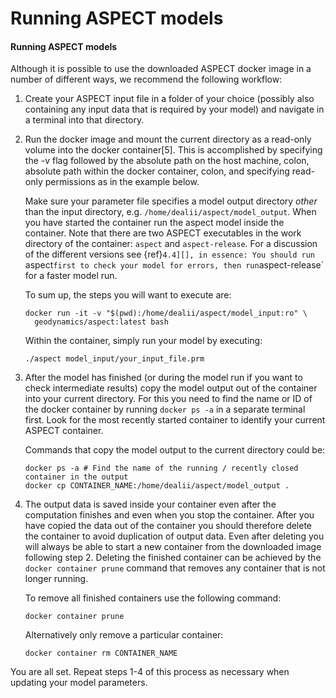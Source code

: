 
# Running ASPECT models

#### Running ASPECT models

Although it is possible to use the downloaded
ASPECT docker image in a number of different ways, we
recommend the following workflow:

1.  Create your ASPECT input file in a folder
    of your choice (possibly also containing any input data that is required
    by your model) and navigate in a terminal into that directory.

2.  Run the docker image and mount the current directory as a read-only volume
    into the docker container[5]. This is accomplished by specifying the -v
    flag followed by the absolute path on the host machine, colon, absolute
    path within the docker container, colon, and specifying read-only
    permissions as in the example below.

    Make sure your parameter file specifies a model output directory *other*
    than the input directory, e.g. `/home/dealii/aspect/model_output`. When
    you have started the container run the aspect model inside the container.
    Note that there are two ASPECT executables
    in the work directory of the container: `aspect` and `aspect-release`. For
    a discussion of the different versions see {ref}`4.4][], in
    essence: You should run `aspect` first to check your model for errors,
    then run `aspect-release` for a faster model run.

    To sum up, the steps you will want to execute are:

    ``` ksh
    docker run -it -v "$(pwd):/home/dealii/aspect/model_input:ro" \
      geodynamics/aspect:latest bash
    ```

    Within the container, simply run your model by executing:

    ``` ksh
    ./aspect model_input/your_input_file.prm
    ```

3.  After the model has finished (or during the model run if you want to check
    intermediate results) copy the model output out of the container into your
    current directory. For this you need to find the name or ID of the docker
    container by running `docker ps -a` in a separate terminal first. Look for
    the most recently started container to identify your current
    ASPECT container.

    Commands that copy the model output to the current directory could be:

    ``` ksh
    docker ps -a # Find the name of the running / recently closed container in the output
    docker cp CONTAINER_NAME:/home/dealii/aspect/model_output .
    ```

4.  The output data is saved inside your container even after the computation
    finishes and even when you stop the container. After you have copied the
    data out of the container you should therefore delete the container to
    avoid duplication of output data. Even after deleting you will always be
    able to start a new container from the downloaded image following step 2.
    Deleting the finished container can be achieved by the
    `docker container prune` command that removes any container that is not
    longer running.

    <div class="center">

    </div>

    To remove all finished containers use the following command:

    ``` ksh
    docker container prune
    ```

    Alternatively only remove a particular container:

    ``` ksh
    docker container rm CONTAINER_NAME
    ```

You are all set. Repeat steps 1-4 of this process as necessary when updating
your model parameters.
